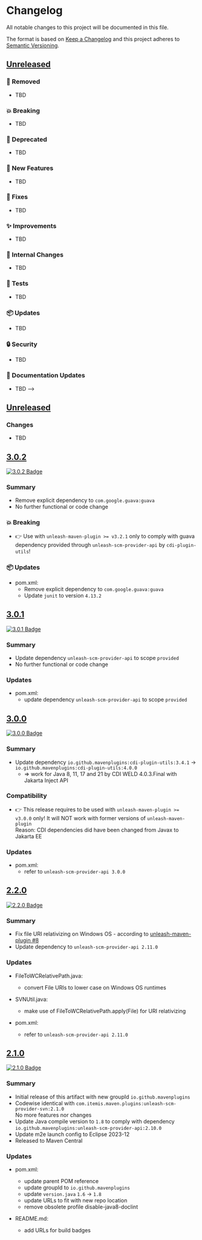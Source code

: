 # Changelog

All notable changes to this project will be documented in this file.

The format is based on [Keep a Changelog](http://keepachangelog.com/)
and this project adheres to [Semantic Versioning](http://semver.org/).

<!-- Format restrictions - see https://common-changelog.org and https://keepachangelog.com/ for details -->
<!-- Each Release must start with a line for the release version of exactly this format: ## [version] -->
<!-- The subsequent comment lines start with a space - not to irritate the release scripts parser!
 ## [major.minor.micro]
 <empty line> - optional sub sections may follow like:
 ### Added:
 - This feature was added
 <empty line>
 ### Changed:
 - This feature was changed
 <empty line>
 ### Removed:
 - This feature was removed
 <empty line>
 ### Fixed:
 - This issue was fixed
 <empty line>
 <empty line> - next line is the starting of the previous release
 ## [major.minor.micro]
 <empty line>
 <...>
 !!! In addition the compare URL links are to be maintained at the end of this CHANGELOG.md as follows.
     These links provide direct access to the GitHub compare vs. the previous release.
     The particular link of a released version will be copied to the release notes of a release accordingly.
     At the end of this file appropriate compare links have to be maintained for each release version in format:
 
  +-current release version
  |
  |                   +-URL to this repo                  previous release version tag-+       +-current release version tag
  |                   |                                                                |       |
 [major.minor.micro]: https://github.com/mavenplugins/unleash-scm-provider-svn/compare/vM.N.u..vM.N.u
-->
## [Unreleased]

### 🚨 Removed
- TBD

### 💥 Breaking
- TBD

### 📢 Deprecated
- TBD

### 🚀 New Features
- TBD

### 🐛 Fixes
- TBD

### ✨ Improvements
- TBD

### 🔧 Internal Changes
- TBD

### 🚦 Tests
- TBD

### 📦 Updates
- TBD

### 🔒 Security
- TBD

### 📝 Documentation Updates
- TBD
-->

## [Unreleased]

### Changes
- TBD


## [3.0.2]
<!-- !!! Align version in badge URLs as well !!! -->
[![3.0.2 Badge](https://img.shields.io/nexus/r/io.github.mavenplugins/unleash-scm-provider-svn?server=https://s01.oss.sonatype.org&label=Maven%20Central&queryOpt=:v=3.0.2)](https://central.sonatype.com/artifact/io.github.mavenplugins/unleash-scm-provider-svn/3.0.2)

### Summary
- Remove explicit dependency to `com.google.guava:guava`
- No further functional or code change

### 💥 Breaking
- 👉 Use with `unleash-maven-plugin >= v3.2.1` only to comply with guava dependency provided through `unleash-scm-provider-api` by `cdi-plugin-utils`!

### 📦 Updates
- pom.xml:
  - Remove explicit dependency to `com.google.guava:guava`
  - Update `junit` to version `4.13.2`


## [3.0.1]
<!-- !!! Align version in badge URLs as well !!! -->
[![3.0.1 Badge](https://img.shields.io/nexus/r/io.github.mavenplugins/unleash-scm-provider-svn?server=https://s01.oss.sonatype.org&label=Maven%20Central&queryOpt=:v=3.0.1)](https://central.sonatype.com/artifact/io.github.mavenplugins/unleash-scm-provider-svn/3.0.1)

### Summary
- Update dependency `unleash-scm-provider-api` to scope `provided`
- No further functional or code change

### Updates
- pom.xml:
  - update dependency `unleash-scm-provider-api` to scope `provided`


## [3.0.0]
<!-- !!! Align version in badge URLs as well !!! -->
[![3.0.0 Badge](https://img.shields.io/nexus/r/io.github.mavenplugins/unleash-scm-provider-svn?server=https://s01.oss.sonatype.org&label=Maven%20Central&queryOpt=:v=3.0.0)](https://central.sonatype.com/artifact/io.github.mavenplugins/unleash-scm-provider-svn/3.0.0)

### Summary
- Update dependency `io.github.mavenplugins:cdi-plugin-utils:3.4.1` -> `io.github.mavenplugins:cdi-plugin-utils:4.0.0`
  - => work for Java 8, 11, 17 and 21 by CDI WELD 4.0.3.Final with Jakarta Inject API

### Compatibility
- 👉 This release requires to be used with `unleash-maven-plugin >= v3.0.0` only! It will NOT work with former versions of `unleash-maven-plugin`<br>
  Reason: CDI dependencies did have been changed from Javax to Jakarta EE

### Updates
- pom.xml:
  - refer to `unleash-scm-provider-api 3.0.0`


## [2.2.0]
<!-- !!! Align version in badge URLs as well !!! -->
[![2.2.0 Badge](https://img.shields.io/nexus/r/io.github.mavenplugins/unleash-scm-provider-svn?server=https://s01.oss.sonatype.org&label=Maven%20Central&queryOpt=:v=2.2.0)](https://central.sonatype.com/artifact/io.github.mavenplugins/unleash-scm-provider-svn/2.2.0)

### Summary
- Fix file URI relativizing on Windows OS - according to [unleash-maven-plugin #8](https://github.com/mavenplugins/unleash-maven-plugin/issues/8)
- Update dependency to `unleash-scm-provider-api 2.11.0`

### Updates
- FileToWCRelativePath.java:
  - convert File URIs to lower case on Windows OS runtimes

- SVNUtil.java:
  - make use of FileToWCRelativePath.apply(File)
    for URI relativizing

- pom.xml:
  - refer to `unleash-scm-provider-api 2.11.0`


## [2.1.0]
<!-- !!! Align version in badge URLs as well !!! -->
[![2.1.0 Badge](https://img.shields.io/nexus/r/io.github.mavenplugins/unleash-scm-provider-svn?server=https://s01.oss.sonatype.org&label=Maven%20Central&queryOpt=:v=2.1.0)](https://central.sonatype.com/artifact/io.github.mavenplugins/unleash-scm-provider-svn/2.1.0)

### Summary
- Initial release of this artifact with new groupId `io.github.mavenplugins`
- Codewise identical with `com.itemis.maven.plugins:unleash-scm-provider-svn:2.1.0`<br>No more features nor changes
- Update Java compile version to `1.8` to comply with dependency `io.github.mavenplugins:unleash-scm-provider-api:2.10.0`
- Update m2e launch config to Eclipse 2023-12
- Released to Maven Central

### Updates
- pom.xml:
  - update parent POM reference
  - update groupId to `io.github.mavenplugins`
  - update `version.java` `1.6` -> `1.8`
  - update URLs to fit with new repo location
  - remove obsolete profile disable-java8-doclint

- README.md:
  - add URLs for build badges


<!--
## []

### NeverReleased
- This is just a dummy placeholder to make the parser of GHCICD/release-notes-from-changelog@v1 happy!
-->

[Unreleased]: https://github.com/mavenplugins/unleash-scm-provider-svn/compare/v3.0.2..HEAD
[3.0.2]: https://github.com/mavenplugins/unleash-scm-provider-svn/compare/v3.0.1..v3.0.2
[3.0.1]: https://github.com/mavenplugins/unleash-scm-provider-svn/compare/v3.0.0..v3.0.1
[3.0.0]: https://github.com/mavenplugins/unleash-scm-provider-svn/compare/v2.2.0..v3.0.0
[2.2.0]: https://github.com/mavenplugins/unleash-scm-provider-svn/compare/v2.1.0..v2.2.0
[2.1.0]: https://github.com/mavenplugins/unleash-scm-provider-svn/releases/tag/v2.1.0
